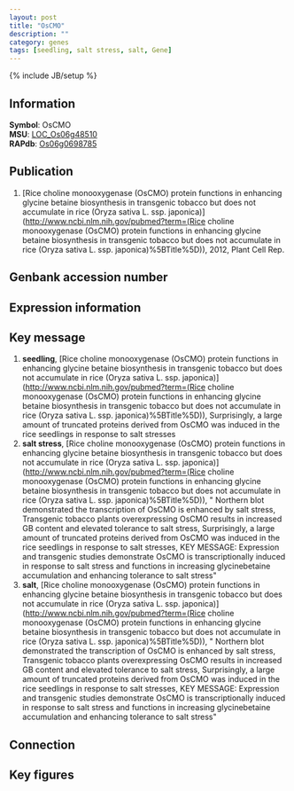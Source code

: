 ```yaml
---
layout: post
title: "OsCMO"
description: ""
category: genes
tags: [seedling, salt stress, salt, Gene]
---
```

{% include JB/setup %}

## Information
__Symbol__: OsCMO  
__MSU__: [LOC_Os06g48510](http://rice.plantbiology.msu.edu/cgi-bin/ORF_infopage.cgi?orf=LOC_Os06g48510)  
__RAPdb__: [Os06g0698785](http://rapdb.dna.affrc.go.jp/viewer/gbrowse_details/irgsp1?name=Os06g0698785)  

## Publication
1. [Rice choline monooxygenase (OsCMO) protein functions in enhancing glycine betaine biosynthesis in transgenic tobacco but does not accumulate in rice (Oryza sativa L. ssp. japonica)](http://www.ncbi.nlm.nih.gov/pubmed?term=(Rice choline monooxygenase (OsCMO) protein functions in enhancing glycine betaine biosynthesis in transgenic tobacco but does not accumulate in rice (Oryza sativa L. ssp. japonica)%5BTitle%5D)), 2012, Plant Cell Rep.

## Genbank accession number

## Expression information

## Key message
1. __seedling__, [Rice choline monooxygenase (OsCMO) protein functions in enhancing glycine betaine biosynthesis in transgenic tobacco but does not accumulate in rice (Oryza sativa L. ssp. japonica)](http://www.ncbi.nlm.nih.gov/pubmed?term=(Rice choline monooxygenase (OsCMO) protein functions in enhancing glycine betaine biosynthesis in transgenic tobacco but does not accumulate in rice (Oryza sativa L. ssp. japonica)%5BTitle%5D)),  Surprisingly, a large amount of truncated proteins derived from OsCMO was induced in the rice seedlings in response to salt stresses
2. __salt stress__, [Rice choline monooxygenase (OsCMO) protein functions in enhancing glycine betaine biosynthesis in transgenic tobacco but does not accumulate in rice (Oryza sativa L. ssp. japonica)](http://www.ncbi.nlm.nih.gov/pubmed?term=(Rice choline monooxygenase (OsCMO) protein functions in enhancing glycine betaine biosynthesis in transgenic tobacco but does not accumulate in rice (Oryza sativa L. ssp. japonica)%5BTitle%5D)), " Northern blot demonstrated the transcription of OsCMO is enhanced by salt stress, Transgenic tobacco plants overexpressing OsCMO results in increased GB content and elevated tolerance to salt stress, Surprisingly, a large amount of truncated proteins derived from OsCMO was induced in the rice seedlings in response to salt stresses, KEY MESSAGE: Expression and transgenic studies demonstrate OsCMO is transcriptionally induced in response to salt stress and functions in increasing glycinebetaine accumulation and enhancing tolerance to salt stress"
3. __salt__, [Rice choline monooxygenase (OsCMO) protein functions in enhancing glycine betaine biosynthesis in transgenic tobacco but does not accumulate in rice (Oryza sativa L. ssp. japonica)](http://www.ncbi.nlm.nih.gov/pubmed?term=(Rice choline monooxygenase (OsCMO) protein functions in enhancing glycine betaine biosynthesis in transgenic tobacco but does not accumulate in rice (Oryza sativa L. ssp. japonica)%5BTitle%5D)), " Northern blot demonstrated the transcription of OsCMO is enhanced by salt stress, Transgenic tobacco plants overexpressing OsCMO results in increased GB content and elevated tolerance to salt stress, Surprisingly, a large amount of truncated proteins derived from OsCMO was induced in the rice seedlings in response to salt stresses, KEY MESSAGE: Expression and transgenic studies demonstrate OsCMO is transcriptionally induced in response to salt stress and functions in increasing glycinebetaine accumulation and enhancing tolerance to salt stress"

## Connection

## Key figures


